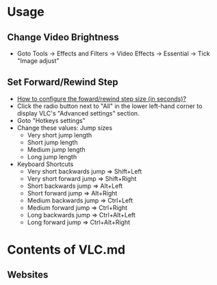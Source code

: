 # Usage

## Change Video Brightness

* Goto Tools -> Effects and Filters -> Video Effects -> Essential -> Tick "Image adjust"

## Set Forward/Rewind Step

* [How to configure the foward/rewind step size (in seconds)?](https://askubuntu.com/questions/470697/how-to-configure-the-foward-rewind-step-size-in-seconds)
* Click the radio button next to "All" in the lower left-hand corner to display VLC's "Advanced settings" section.
* Goto "Hotkeys settings"
* Change these values: Jump sizes
  * Very short jump length
  * Short jump length
  * Medium jump length
  * Long jump length
* Keyboard Shortcuts
  * Very short backwards jump => Shift+Left
  * Very short forward jump => Shift+Right
  * Short backwards jump => Alt+Left
  * Short forward jump => Alt+Right
  * Medium backwards jump => Ctrl+Left
  * Medium forward jump => Ctrl+Right
  * Long backwards jump => Ctrl+Alt+Left
  * Long forward jump => Ctrl+Alt+Right

# Contents of VLC.md

## Websites
